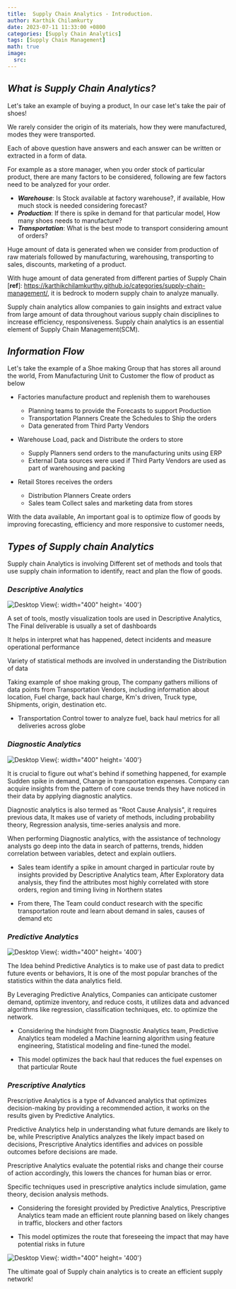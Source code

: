 ```yaml
---
title:  Supply Chain Analytics - Introduction.
author: Karthik Chilamkurty
date: 2023-07-11 11:33:00 +0800
categories: [Supply Chain Analytics]
tags: [Supply Chain Management]
math: true
image:
  src:
---
```


## **_What is Supply Chain Analytics?_**

Let's take an example of buying a product, In our case let's take the pair of shoes!

We rarely consider the origin of its materials, how they were manufactured, modes they were transported.

Each of above question have answers and each answer can be written or extracted in a form of data.

For example as a store manager, when you order stock of particular product, there are many factors to be considered, following are few factors need to be analyzed for your order.

- **_Warehouse_**: Is Stock available at factory warehouse?, if available, How much stock is needed considering forecast?
- **_Production_**: If there is spike in demand for that particular model, How many shoes needs to manufacture?
- **_Transportation_**: What is the best mode to transport considering amount of orders?

Huge amount of data is generated when we consider from production of raw materials followed by manufacturing, warehousing, transporting to sales, discounts, marketing of a product.

With huge amount of data generated from different parties of Supply Chain [**ref**]: <https://karthikchilamkurthy.github.io/categories/supply-chain-management/>, it is bedrock to modern supply chain to analyze manually.

Supply chain analytics allow companies to gain insights and extract value from large amount of data throughout various supply chain disciplines to increase efficiency, responsiveness. Supply chain analytics is an essential element of Supply Chain Management(SCM).

## **_Information Flow_**

Let's take the example of a Shoe making Group that has stores all around the world, From Manufacturing Unit to Customer the flow of product as below

- Factories manufacture product and replenish them to warehouses
  + Planning teams to provide the Forecasts to support Production
  + Transportation Planners Create the Schedules to Ship the orders
  + Data generated from Third Party Vendors

- Warehouse Load, pack and Distribute the orders to store
  + Supply Planners send orders to the manufacturing units using ERP 
  + External Data sources were used if Third Party Vendors are used as part of warehousing and packing

- Retail Stores receives the orders
  + Distribution Planners Create orders
  + Sales team Collect sales and marketing data from stores

With the data available, An important goal is to optimize flow of goods by improving forecasting, efficiency and more responsive to customer needs, 

## **_Types of Supply chain Analytics_**

Supply chain Analytics is involving Different set of methods and tools that use supply chain information to identify, react and plan the flow of goods.

### _Descriptive Analytics_

![Desktop View](https://cdn.jsdelivr.net/gh/karthikchilamkurthy/Machine_learning@main/Data%20Sources/images/descriptvie.png
){: width="400" height= '400'}

A set of tools, mostly visualization tools are used in Descriptive Analytics, The Final deliverable is usually a set of dashboards

It helps in interpret what has happened, detect incidents and measure operational performance

Variety of statistical methods are involved in understanding the Distribution of data

Taking example of shoe making group, The company gathers millions of data points from Transportation Vendors, including information about location, Fuel charge, back haul charge, Km's driven, Truck type, Shipments, origin, destination etc.

- Transportation Control tower to analyze fuel, back haul metrics for all deliveries across globe

### _Diagnostic Analytics_

![Desktop View](https://cdn.jsdelivr.net/gh/karthikchilamkurthy/Machine_learning@main/Data%20Sources/images/diagnostoc.png){: width="400" height= '400'}

It is crucial to figure out what's behind if something happened, for example Sudden spike in demand, Change in transportation expenses. Company can acquire insights from the pattern of core cause trends they have noticed in their data by applying diagnostic analytics.

Diagnostic analytics is also termed as "Root Cause Analysis", it requires previous data, It makes use of variety of methods, including probability theory, Regression analysis, time-series analysis and more.

When performing Diagnostic analytics, with the assistance of technology analysts go deep into the data in search of patterns, trends, hidden correlation between variables, detect and explain outliers.

- Sales team identify a spike in amount charged in particular route by insights provided by Descriptive Analytics team, After Exploratory data analysis, they find the attributes most highly correlated with store orders, region and timing living in Northern states

- From there, The Team could conduct research with the specific transportation route and learn about demand in sales, causes of demand etc

### _Predictive Analytics_

![Desktop View](https://cdn.jsdelivr.net/gh/karthikchilamkurthy/Machine_learning@main/Data%20Sources/images/predective.png){: width="400" height= '400'}

The Idea behind Predictive Analytics is to make use of past data to predict future events or behaviors, It is one of the most popular branches of the statistics within the data analytics field.

By Leveraging Predictive Analytics, Companies can anticipate customer demand, optimize inventory, and reduce costs, it utilizes data and advanced algorithms like regression, classification techniques, etc. to optimize the network.

- Considering the hindsight from Diagnostic Analytics team, Predictive Analytics team modeled a Machine learning algorithm using feature engineering, Statistical modeling and fine-tuned the model.

- This model optimizes the back haul that reduces the fuel expenses on that particular Route

### _Prescriptive Analytics_

Prescriptive Analytics is a type of Advanced analytics that optimizes decision-making by providing a recommended action, it works on the results given by Predictive Analytics.

Predictive Analytics help in understanding what future demands are likely to be, while Prescriptive Analytics analyzes the likely impact based on decisions, Prescriptive Analytics identifies and advices on possible outcomes before decisions are made.

Prescriptive Analytics evaluate the potential risks and change their course of action accordingly, this lowers the chances for human bias or error.

Specific techniques used in prescriptive analytics include simulation, game theory, decision analysis methods.

- Considering the foresight provided by Predictive Analytics, Prescriptive Analytics team made an efficient route planning based on likely changes in traffic, blockers and other factors

- This model optimizes the route that foreseeing the impact that may have potential risks in future

![Desktop View](https://cdn.jsdelivr.net/gh/karthikchilamkurthy/Machine_learning@main/Data%20Sources/images/types.png){: width="400" height= '400'}


The ultimate goal of Supply chain analytics is to create an efficient supply network!